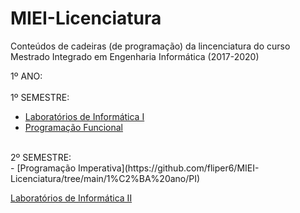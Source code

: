 # MIEI-Licenciatura
Conteúdos de cadeiras (de programação) da lincenciatura do curso Mestrado Integrado em Engenharia Informática (2017-2020)

1º ANO: <br/>
<br/>
 1º SEMESTRE:
 - [Laboratórios de Informática I](https://github.com/fliper6/MIEI-Licenciatura/tree/main/1%C2%BA%20ano/LI1) <br/>
 - [Programação Funcional](https://github.com/fliper6/MIEI-Licenciatura/tree/main/1%C2%BA%20ano/PF) <br/>

<br/>
 2º SEMESTRE: <br/>
 - [Programação Imperativa](https://github.com/fliper6/MIEI-Licenciatura/tree/main/1%C2%BA%20ano/PI) <br/>
 
 [Laboratórios de Informática II](https://github.com/fliper6/MIEI-Licenciatura/tree/main/1%C2%BA%20ano/LI2) <br/>
